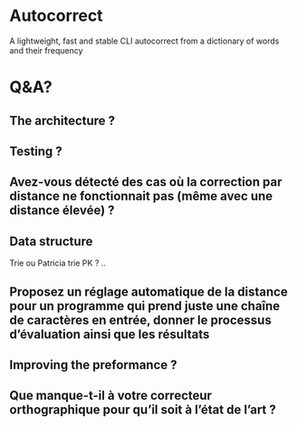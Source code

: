 # Autocorrect
A lightweight, fast and stable CLI autocorrect from a dictionary of words and their frequency 






# Q&A?

## The architecture ?

## Testing ?

## Avez-vous détecté des cas où la correction par distance ne fonctionnait pas (même avec une distance élevée) ?

## Data structure
Trie ou Patricia trie 
PK ? ..

## Proposez un réglage automatique de la distance pour un programme qui prend juste une chaîne de caractères en entrée, donner le processus d’évaluation ainsi que les résultats

## Improving the preformance ?

## Que manque-t-il à votre correcteur orthographique pour qu’il soit à l’état de l’art ?